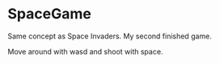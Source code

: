 SpaceGame
=========
Same concept as Space Invaders.
My second finished game.

Move around with wasd and shoot with space.
